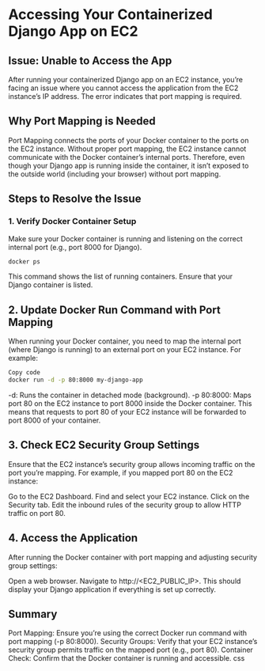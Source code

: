 # Accessing Your Containerized Django App on EC2

## Issue: Unable to Access the App

After running your containerized Django app on an EC2 instance, you’re facing an issue where you cannot access the application from the EC2 instance’s IP address. The error indicates that port mapping is required.

## Why Port Mapping is Needed

Port Mapping connects the ports of your Docker container to the ports on the EC2 instance. Without proper port mapping, the EC2 instance cannot communicate with the Docker container’s internal ports. Therefore, even though your Django app is running inside the container, it isn’t exposed to the outside world (including your browser) without port mapping.

## Steps to Resolve the Issue

### 1. Verify Docker Container Setup

Make sure your Docker container is running and listening on the correct internal port (e.g., port 8000 for Django).

```bash
docker ps
```
This command shows the list of running containers. Ensure that your Django container is listed.

## 2. Update Docker Run Command with Port Mapping
When running your Docker container, you need to map the internal port (where Django is running) to an external port on your EC2 instance. For example:

```bash
Copy code
docker run -d -p 80:8000 my-django-app
```
-d: Runs the container in detached mode (background).
-p 80:8000: Maps port 80 on the EC2 instance to port 8000 inside the Docker container.
This means that requests to port 80 of your EC2 instance will be forwarded to port 8000 of your container.

## 3. Check EC2 Security Group Settings
Ensure that the EC2 instance’s security group allows incoming traffic on the port you’re mapping. For example, if you mapped port 80 on the EC2 instance:

Go to the EC2 Dashboard.
Find and select your EC2 instance.
Click on the Security tab.
Edit the inbound rules of the security group to allow HTTP traffic on port 80.

## 4. Access the Application
After running the Docker container with port mapping and adjusting security group settings:

Open a web browser.
Navigate to http://<EC2_PUBLIC_IP>.
This should display your Django application if everything is set up correctly.

## Summary
Port Mapping: Ensure you’re using the correct Docker run command with port mapping (-p 80:8000).
Security Groups: Verify that your EC2 instance’s security group permits traffic on the mapped port (e.g., port 80).
Container Check: Confirm that the Docker container is running and accessible.
css
